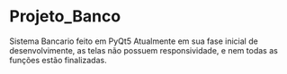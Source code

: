 # Projeto_Banco
Sistema Bancario feito em PyQt5
Atualmente em sua fase inicial de desenvolvimente, as telas não possuem responsividade,
e nem todas as funções estão finalizadas.
